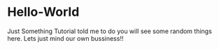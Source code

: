# Hello-World
Just Something Tutorial told me to do you will see some random things here. Lets just mind our own bussiness!!
